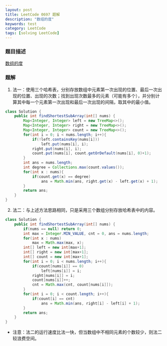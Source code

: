 ```yaml
---
layout: post
title: LeetCode 0697 题解
description: "数组的度"
keywords: test
category: LeetCode
tags: [solving LeetCode]
---
```


### 题目描述
[数组的度](https://leetcode-cn.com/problems/degree-of-an-array/)

### 题解
1. 法一：使用三个哈希表，分别存放数组中元素第一次出现的位置、最后一次出现的位置、出现的次数；找到出现次数最多的元素（可能有多个），并分别计算其中每一个元素第一次出现和最后一次出现的间隔，取其中的最小值。
```java
class Solution {
    public int findShortestSubArray(int[] nums) {
        Map<Integer, Integer> left = new TreeMap<>();
        Map<Integer, Integer> right = new TreeMap<>();
        Map<Integer, Integer> count = new TreeMap<>();
        for(int i = 0; i < nums.length; i++){
            if(!left.containsKey(nums[i]))
                left.put(nums[i], i);
            right.put(nums[i], i);
            count.put(nums[i], count.getOrDefault(nums[i], 0)+1);
        }
        int ans = nums.length;
        int degree = Collections.max(count.values());
        for(int x : nums){
            if(count.get(x) == degree)
                ans = Math.min(ans, right.get(x) - left.get(x) + 1);
        }
        return ans;
    }
}
```
2. 法二：与上述方法思路相同，只是采用三个数组分别存放哈希表中的内容。
```java
class Solution {
    public int findShortestSubArray(int[] nums) {
        if(nums == null) return 0;
        int max = Integer.MIN_VALUE, cnt = 0, ans = nums.length;
        for(int x : nums)
            max = Math.max(max, x);
        int[] left = new int[max+1];
        int[] right = new int[max+1];
        int[] count = new int[max+1];
        for(int i = 0; i < nums.length; i++){
            if(count[nums[i]] == 0)
                left[nums[i]] = i;
            right[nums[i]] = i;
            count[nums[i]]++;
            cnt = Math.max(cnt, count[nums[i]]);
        }
        for(int i = 0; i < count.length; i++){
            if(count[i] == cnt)
                ans = Math.min(ans, right[i] - left[i] + 1);
        }
        return ans;
    }
}
```
* 注意：法二的运行速度比法一快，但当数组中不相同元素的个数较少，则法二较浪费空间。
